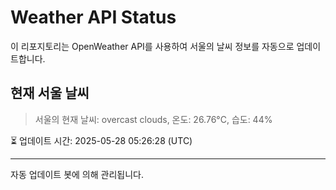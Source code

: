 
# Weather API Status

이 리포지토리는 OpenWeather API를 사용하여 서울의 날씨 정보를 자동으로 업데이트합니다.

## 현재 서울 날씨
> 서울의 현재 날씨: overcast clouds, 온도: 26.76°C, 습도: 44%

⏳ 업데이트 시간: 2025-05-28 05:26:28 (UTC)

---
자동 업데이트 봇에 의해 관리됩니다.
